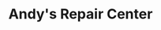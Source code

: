 ---
title: "Andy's Repair Center"
url: /clarington/andys-repair-center-port-darlington-road/
shop: Autowerkstatt
---